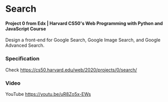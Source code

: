 # Search

#### Project 0 from Edx | Harvard CS50's Web Programming with Python and JavaScript Course

Design a front-end for Google Search, Google Image Search, and Google Advanced Search.

### Specification

Check https://cs50.harvard.edu/web/2020/projects/0/search/

### Video

YouTube https://youtu.be/uR8Zo5x-EWs
